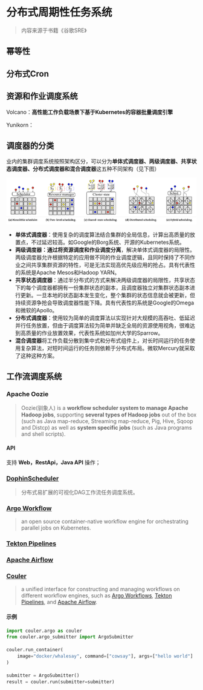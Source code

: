 # 分布式周期性任务系统

> 内容来源于书籍《谷歌SRE》

## 幂等性

## 分布式Cron



## 资源和作业调度系统

Volcano：**高性能工作负载场景下基于Kubernetes的容器批量调度引擎**

Yunikorn：



## 调度器的分类

业内的集群调度系统按照架构区分，可以分为**单体式调度器、两级调度器、共享状态调度器、分布式调度器和混合调度器**这五种不同架构（见下图）

![图片](pics/schduler_compare.png)

- **单体式调度器**：使用复杂的调度算法结合集群的全局信息，计算出高质量的放置点，不过延迟较高。如Google的Borg系统、开源的Kubernetes系统。
- **两级调度器：**通过将**资源调度和作业调度分离**，解决单体式调度器的局限性。两级调度器允许根据特定的应用做不同的作业调度逻辑，且同时保持了不同作业之间共享集群资源的特性，可是无法实现高优先级应用的抢占。具有代表性的系统是Apache Mesos和Hadoop YARN。
- **共享状态调度器**：通过半分布式的方式来解决两级调度器的局限性，共享状态下的每个调度器都拥有一份集群状态的副本，且调度器独立对集群状态副本进行更新。一旦本地的状态副本发生变化，整个集群的状态信息就会被更新，但持续资源争抢会导致调度器性能下降。具有代表性的系统是Google的Omega和微软的Apollo。
- **分布式调度器**：使用较为简单的调度算法以实现针对大规模的高吞吐、低延迟并行任务放置，但由于调度算法较为简单并缺乏全局的资源使用视角，很难达到高质量的作业放置效果，代表性系统如加州大学的Sparrow。
- **混合调度器**将工作负载分散到集中式和分布式组件上，对长时间运行的任务使用复杂算法，对短时间运行的任务则依赖于分布式布局。微软Mercury就采取了这种这种方案。





## 工作流调度系统

### Apache Oozie

> Oozie(驯象人) is a **workflow scheduler system to manage Apache Hadoop jobs**, supporting **several types of Hadoop jobs** out of the box (such as Java map-reduce, Streaming map-reduce, Pig, Hive, Sqoop and Distcp) as well as **system specific jobs** (such as Java programs and shell scripts).



#### API

支持 **Web，RestApi，Java API** 操作；



### [DophinScheduler](./apache_dolphin_scheduler.md)

> 分布式易扩展的可视化DAG工作流任务调度系统。



### [Argo Workflow](./argoworkflow.md)

> an open source container-native workflow engine for orchestrating parallel jobs on Kubernetes.



### [Tekton Pipelines](https://tekton.dev/)



### [Apache Airflow](https://airflow.apache.org/)



### [Couler](https://couler-proj.github.io/couler/)

> a unified interface for constructing and managing workflows on different workflow engines, such as [Argo Workflows](https://github.com/argoproj/argo), [Tekton Pipelines](https://tekton.dev/), and [Apache Airflow](https://airflow.apache.org/).



#### 示例

```python
import couler.argo as couler
from couler.argo_submitter import ArgoSubmitter

couler.run_container(
    image="docker/whalesay", command=["cowsay"], args=["hello world"]
)

submitter = ArgoSubmitter()
result = couler.run(submitter=submitter)
```





